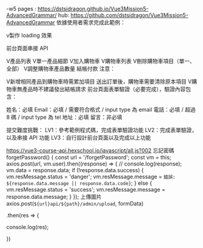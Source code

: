 
-w5
pages :   https://dstsidragon.github.io/Vue3Mission5-AdvancedGrammar/
hub:  https://github.com/dstsidragon/Vue3Mission5-AdvancedGrammar
依據使用者需求完成此範例：

v製作 loading 效果

前台頁面串接 API

V產品列表
V單一產品細節
V加入購物車
V購物車列表
V刪除購物車項目（單一、全部）
V調整購物車產品數量
結帳付款
注意：

V新增相同產品到購物車時需累加項目
送出訂單後，購物車需要清除原本項目
V購物車無產品時不建議發出結帳請求
前台頁面表單驗證（必要完成），驗證內容包含：

姓名：必填
Email：必填 / 需要符合格式 / input type 為 email
電話：必填 / 超過 8 碼 / input type 為 tel
地址：必填
留言：非必填




提交難度挑戰：
LV1：參考範例程式碼，完成表單驗證功能
LV2：完成表單驗證，以及串接 API 功能
LV3：自行設計前台頁面以及完成以上功能


https://vue3-course-api.hexschool.io/javascript/all.js?002
忘記密碼
forgetPassword() {
      const url = '/forgetPassword';
      const vm = this;
      axios.post(url, vm.user).then((response) => {
        // console.log(response);
        vm.data = response.data;
        if (!response.data.success) {
          vm.resMessage.status = 'danger';
          vm.resMessage.message = `錯誤: ${response.data.message || response.data.code}`;
        } else {
          vm.resMessage.status = 'success';
          vm.resMessage.message = response.data.message;
        }
      });
上傳圖片
axios.post(`${url}api/${path}/admin/upload`, formData)

.then(res => {

console.log(res);

})